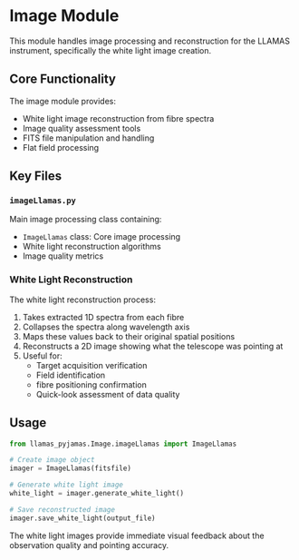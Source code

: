 # Image Module

This module handles image processing and reconstruction for the LLAMAS instrument, specifically the white light image creation.

## Core Functionality

The image module provides:
- White light image reconstruction from fibre spectra
- Image quality assessment tools
- FITS file manipulation and handling
- Flat field processing

## Key Files

### `imageLlamas.py`
Main image processing class containing:
- `ImageLlamas` class: Core image processing
- White light reconstruction algorithms
- Image quality metrics

### White Light Reconstruction
The white light reconstruction process:
1. Takes extracted 1D spectra from each fibre
2. Collapses the spectra along wavelength axis
3. Maps these values back to their original spatial positions
4. Reconstructs a 2D image showing what the telescope was pointing at
5. Useful for:
   - Target acquisition verification
   - Field identification
   - fibre positioning confirmation
   - Quick-look assessment of data quality

## Usage

```python
from llamas_pyjamas.Image.imageLlamas import ImageLlamas

# Create image object
imager = ImageLlamas(fitsfile)

# Generate white light image
white_light = imager.generate_white_light()

# Save reconstructed image
imager.save_white_light(output_file)
```

The white light images provide immediate visual feedback about the observation quality and pointing accuracy.